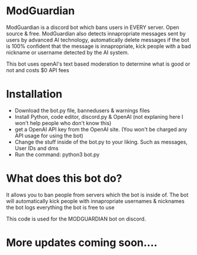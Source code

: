 # ModGuardian
ModGuardian is a discord bot which bans users in EVERY server. Open source &amp; free. 
ModGuardian also detects innapropriate messages sent by users by advanced AI technology, automatically delete messages if the bot is 100% confident that the message is innapropriate, kick people with a bad nickname or username detected by the AI system. 

This bot uses openAI's text based moderation to determine what is good or not and costs $0 API fees 

# Installation

- Download the bot.py file, bannedusers & warnings files
- Install Python, code editor, discord.py & OpenAI (not explaning here I won't help people who don't know this)
- get a OpenAI API key from the OpenAI site. (You won't be charged any API usage for using the bot)
- Change the stuff inside of the bot.py to your liking. Such as messages, User IDs and dms 
- Run the command: python3 bot.py

# What does this bot do? 

It allows you to ban people from servers which the bot is inside of. 
The bot will automatically kick people with innapropriate usernames & nicknames
the bot logs everything 
the bot is free to use 

This code is used for the MODGUARDIAN bot on discord.


# More updates coming soon....
